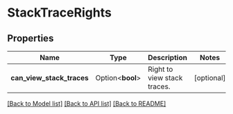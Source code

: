 # StackTraceRights

## Properties

Name | Type | Description | Notes
------------ | ------------- | ------------- | -------------
**can_view_stack_traces** | Option<**bool**> | Right to view stack traces. | [optional]

[[Back to Model list]](../README.md#documentation-for-models) [[Back to API list]](../README.md#documentation-for-api-endpoints) [[Back to README]](../README.md)


